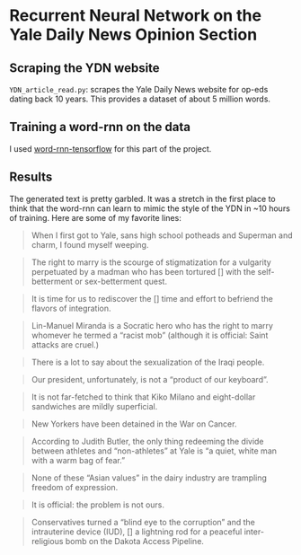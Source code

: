 # Recurrent Neural Network on the Yale Daily News Opinion Section

## Scraping the YDN website
`YDN_article_read.py`: scrapes the Yale Daily News website for op-eds dating back 10 years. This provides a dataset of about 5 million words.

## Training a word-rnn on the data
I used [word-rnn-tensorflow](https://github.com/hunkim/word-rnn-tensorflow) for this part of the project.

## Results
The generated text is pretty garbled. It was a stretch in the first place to think that the word-rnn can learn to mimic the style of the YDN in ~10 hours of training. Here are some of my favorite lines:

>When I first got to Yale, sans high school potheads and Superman and charm, I found myself weeping.

>The right to marry is the scourge of stigmatization for a vulgarity perpetuated by a madman who has been tortured [] with the self-betterment or sex-betterment quest.

>It is time for us to rediscover the [] time and effort to befriend the flavors of integration.

>Lin-Manuel Miranda is a Socratic hero who has the right to marry whomever he termed a “racist mob” (although it is official: Saint attacks are cruel.)

>There is a lot to say about the sexualization of the Iraqi people.

>Our president, unfortunately, is not a “product of our keyboard”.

>It is not far-fetched to think that Kiko Milano and eight-dollar sandwiches are mildly superficial.

>New Yorkers have been detained in the War on Cancer.

>According to Judith Butler, the only thing redeeming the divide between athletes and “non-athletes” at Yale is “a quiet, white man with a warm bag of fear.”

>None of these “Asian values” in the dairy industry are trampling freedom of expression.

>It is official: the problem is not ours.

>Conservatives turned a “blind eye to the corruption” and the intrauterine device (IUD), [] a lightning rod for a peaceful inter-religious bomb on the Dakota Access Pipeline.

